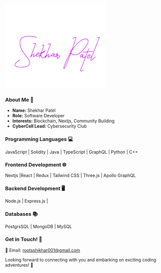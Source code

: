 
![Shekhar Patel](<Shekhar_Patel__2_-removebg-preview.png>)

### About Me 🚀
- **Name:** Shekhar Patel
- **Role:** Software Developer
- **Interests:** Blockchain, Nextjs, Community Building
- **CyberCell Lead:** Cybersecurity Club

### Programming Languages 💻
JavaScript | Solidity | Java | TypeScript | GraphQL | Python | C++ 

### Frontend Development 🌐
Nextjs |React | Redux | Tailwind CSS | Three.js | Apollo GraphQL

### Backend Development 🖥️
Node.js | Express.js | 

### Databases 📚
PostgrsSQL | MongoDB | MySQL 


### Get in Touch! 📩
📧 Email: rootsshikhar001@gmail.com

Looking forward to connecting with you and embarking on exciting coding adventures! 🌟
